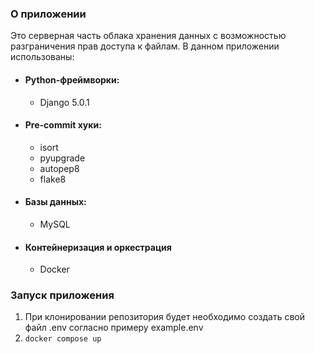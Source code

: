 ### О приложении

Это серверная часть облака хранения данных с возможностью разграничения прав доступа к файлам.
В данном приложении использованы:

* #### Python-фреймворки:
    * Django 5.0.1
* #### Pre-commit хуки:
    * isort
    * pyupgrade
    * autopep8
    * flake8
* #### Базы данных:
    * MySQL
* #### Контейнеризация и оркестрация
    * Docker
### Запуск приложения
1. При клонировании репозитория будет необходимо создать свой файл .env согласно примеру example.env
2. `docker compose up`
